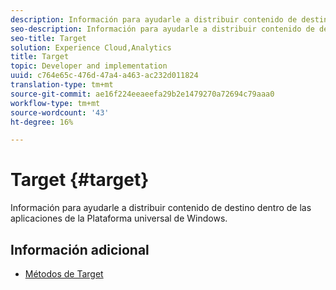 ```yaml
---
description: Información para ayudarle a distribuir contenido de destino dentro de las aplicaciones de la Plataforma universal de Windows.
seo-description: Información para ayudarle a distribuir contenido de destino dentro de las aplicaciones de la Plataforma universal de Windows.
seo-title: Target
solution: Experience Cloud,Analytics
title: Target
topic: Developer and implementation
uuid: c764e65c-476d-47a4-a463-ac232d011824
translation-type: tm+mt
source-git-commit: ae16f224eeaeefa29b2e1479270a72694c79aaa0
workflow-type: tm+mt
source-wordcount: '43'
ht-degree: 16%

---
```



# Target {#target}

Información para ayudarle a distribuir contenido de destino dentro de las aplicaciones de la Plataforma universal de Windows.

## Información adicional

+ [Métodos de Target](/help/universal-windows/target/target-methods.md)